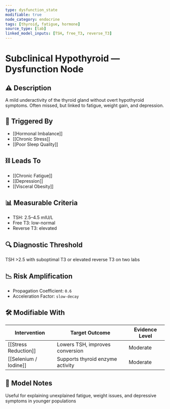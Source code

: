 ```yaml
---
type: dysfunction_state
modifiable: true
node_category: endocrine
tags: [thyroid, fatigue, hormone]
source_type: [lab]
linked_model_inputs: [TSH, free_T3, reverse_T3]
---
```


# Subclinical Hypothyroid — Dysfunction Node

## ⚠️ Description
A mild underactivity of the thyroid gland without overt hypothyroid symptoms. Often missed, but linked to fatigue, weight gain, and depression.

## 🔁 Triggered By
- [[Hormonal Imbalance]]
- [[Chronic Stress]]
- [[Poor Sleep Quality]]

## ⛓ Leads To
- [[Chronic Fatigue]]
- [[Depression]]
- [[Visceral Obesity]]

## 📊 Measurable Criteria
- TSH: 2.5–4.5 mIU/L
- Free T3: low-normal
- Reverse T3: elevated

## 🔍 Diagnostic Threshold
TSH >2.5 with suboptimal T3 or elevated reverse T3 on two labs

## 📉 Risk Amplification
- Propagation Coefficient: `0.6`
- Acceleration Factor: `slow-decay`

## 🛠 Modifiable With
| Intervention             | Target Outcome             | Evidence Level |
|--------------------------|----------------------------|----------------|
| [[Stress Reduction]]     | Lowers TSH, improves conversion | Moderate   |
| [[Selenium / Iodine]]    | Supports thyroid enzyme activity | Moderate   |

## 🧠 Model Notes
Useful for explaining unexplained fatigue, weight issues, and depressive symptoms in younger populations
